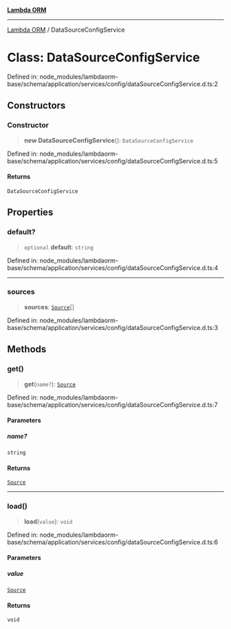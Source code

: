 [**Lambda ORM**](../README.md)

***

[Lambda ORM](../README.md) / DataSourceConfigService

# Class: DataSourceConfigService

Defined in: node\_modules/lambdaorm-base/schema/application/services/config/dataSourceConfigService.d.ts:2

## Constructors

### Constructor

> **new DataSourceConfigService**(): `DataSourceConfigService`

Defined in: node\_modules/lambdaorm-base/schema/application/services/config/dataSourceConfigService.d.ts:5

#### Returns

`DataSourceConfigService`

## Properties

### default?

> `optional` **default**: `string`

Defined in: node\_modules/lambdaorm-base/schema/application/services/config/dataSourceConfigService.d.ts:4

***

### sources

> **sources**: [`Source`](../interfaces/Source.md)[]

Defined in: node\_modules/lambdaorm-base/schema/application/services/config/dataSourceConfigService.d.ts:3

## Methods

### get()

> **get**(`name?`): [`Source`](../interfaces/Source.md)

Defined in: node\_modules/lambdaorm-base/schema/application/services/config/dataSourceConfigService.d.ts:7

#### Parameters

##### name?

`string`

#### Returns

[`Source`](../interfaces/Source.md)

***

### load()

> **load**(`value`): `void`

Defined in: node\_modules/lambdaorm-base/schema/application/services/config/dataSourceConfigService.d.ts:6

#### Parameters

##### value

[`Source`](../interfaces/Source.md)

#### Returns

`void`
